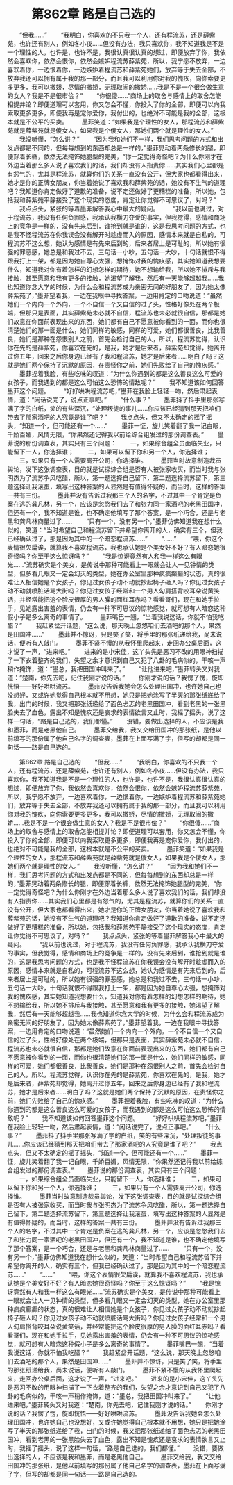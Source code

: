 # 　　第862章 路是自己选的
　　“但我……”
　　“我明白，你喜欢的不只我一个人，还有程流苏，还是薛紫苑，也许还有别人，例如冬小夜……但没有办法，我只喜欢你，我不知道我是不是一个理性的人，也许是，也许不是，我很认真很认真的想过，即便放弃了你，我依然会喜欢你，依然会恨你，依然会嫉妒程流苏薛紫苑，所以，我宁愿不放弃，一边喜欢着你，一边恨着你，一边嫉妒着程流苏和薛紫苑她们，放弃等于失去全部，不放弃我还可以拥有属于我的那一部分，而且我可以利用你对我的愧疚，向你索要更多更多，我可以撒娇，尽情的撒娇，无理取闹的撒娇……我是不是一个很会做生意的女人？我是不是很市侩？”
　　“你很傻……”商场上的取舍与感情上的取舍怎能相提并论？即便道理可以套用，你又怎会不懂，你投入了你的全部，即便可以向我索取更多更多，即便我再是宠你爱你，我付出的，也绝对不可能是我的全部，这根本就是不公平的买卖。
　　墨菲笑道：“如果我是个理性的女人，那程流苏和薛紫苑就是薛紫苑就是傻女人，如果我是个傻女人，那她们两个就是理性的女人。”
　　我没听懂，“怎么讲？”
　　“因为我和她们不一样，我们思考问题的方式和出发点都是不同的，但每每想到的东西却总是一样的，”墨菲晃动着两条修长的腿，即便穿着长裤，依然无法掩饰她腿型的完美，“你一定觉得奇怪吧？为什么你刚才在外边当着那么多人说了喜欢我们的话，我们却没有人指责你……其实我们心里都是有怨气的，尤其是程流苏，就算你们的关系一直没有公开，但大家也都看得出来，她才是你的正牌女朋友，你当着她说了喜欢我和薛紫苑的话，她没有不生气的道理吧？我知道你肯定做好了道歉的准备，说不定还做好了更糟糕的准备，所以她，包括我和薛紫苑平静接受了这个现实的态度，肯定让你觉得不可思议了，对吗？”
　　我点点头，紧张的等着墨菲解答我心中最大的疑问。
　　“我以前也说过，对于程流苏，我没有任何负罪感，我承认我横刀夺爱的事实，但我觉得，感情和商场上的竞争是一样的，没有先来后到，谁抢到就是谁的，这是我思考问题的方式，也是我不怪程流苏在你我误会没有解开时趁虚而入的原因，感情本来就是自私的，可程流苏不这么想，她认为感情是有先来后到的，后来者居上是可耻的，所以她有很强的罪恶感，她总是和我过不去，三句话一小吵，五句话一大吵，十句话就恨不得跟我打上一架，都是因为她自尊心太强，想掩饰对我的愧疚感，其实她知道我想要什么，知道我对你有着怎样的幻想怎样的期待，她不想输给我，所以她不排斥与我接触，甚至愿意和我有更多的接触，她渴望了解我，然后有一天能够超越我……我也知道你念大学的时候，为什么会和程流苏成为亲密无间的好朋友了，因为她太像薛紫苑了，”墨菲望着我，一边在我眼中寻找答案，一边用肯定的口吻说道：“虽然她们一个内向一个外向，一个不自信一个又自信的过了头，性格好像处在两个极端，但那只是表面，其实薛紫苑未必就不自信，程流苏也未必就很自信，那都是她们故意在你面前表现出来的东西，她们都有自己不愿意被你看到的一面，而你也很清楚她们的那一面是什么，她们同样的敏感，同样的可爱，她们都很善良，比我善良，她们是那种在怨恨别人之前，首先会检讨自己的人，所以，程流苏觉得，认识你在先的是薛紫苑，你喜欢在先的，是我，她才是后来者，薛紫苑却觉得，她离开过你五年，回来之后你身边已经有了我和程流苏，她才是后来者……明白了吗？这就是她们两个保持了沉默的原因，在责怪你之前，她们先败给了自己的愧疚感。”
　　墨菲捏着我脸，有些吃味的叹道：“为什么你遇到的都是这么善良这么可爱的女孩子，而我遇到的都是这么可怕这么恐怖的情敌呢？”
　　我不知道该如何回答墨菲这个问题。
　　“好好哄哄程流苏吧，”墨菲在我脸上轻轻一吻，然后肃起表情，道：“闲话说完了，说点正事吧。”
　　“什么事？”
　　墨菲抖了抖手里那张写满了字的白纸，笑的有些深沉，“处理叛徒的事儿……你应该已经猜到那天把咱们带去了那家酒吧的人究竟是谁了吧？”
　　我点点头，但又不太确定的摇了摇头，“知道一个，但可能还有一个……”
　　墨菲一怔，旋儿笑着翻了我一记白眼，千娇百媚，风情无限，“你果然还记得我以前给综合组发过的那份调查表。”
　　墨菲说的那份调查表，其实只有三个问题：
　　一，如果综合组全员面临失业，只能留下一人，你选择谁；
　　二，如果可以留下你和另一个人，你选择谁；
　　三，如果只有一个人需要离开公司，你选择谁。
　　墨菲当时故意制造裁员舆论，发下这张调查表，目的就是试探综合组是否有人被张家收买，而当时我与张明杰为了流苏争风吃醋，所以，第一题选择自己留下，第二题选择流苏留下，第三题选择让我滚蛋，填写出这种答案的人显然是有值得怀疑的，而当时，这样的答案一共有三份。
　　墨菲并没有告诉过我那三个人的名字，不过其中一个肯定是负案在逃的龚凡林，另一个，应该是忽悠我们去了和张力同一家酒吧的老黑田国冲，但还有一个，我不知道是谁，也不确定他填写了那个答案，是一个巧合，还是与老黑和龚凡林商量过了……
　　“只有一个，没有另一个，”墨菲仿佛知道我在想什么似的，笑道：“当时希望自己和程流苏留下并希望你离开的人，确实有三个，但我已经确认过了，那是因为其中的一个暗恋程流苏……”
　　“……”
　　“喂，你这个表情很欠扁诶，就算我不喜欢程流苏，我也承认她是个美女好不好？有人暗恋她很奇怪吗？你至于这么惊讶吗？”
　　“我是惊讶竟然有人和我一样这么有眼光……”流苏确实是个美女，是传说中那种可能看上一眼就会让人一见钟情的类型，但多看几眼又一定会幻灭的类型，她在办公室里那种疯疯癫癫的状态，真的很难让人相信她是个女孩子，你见过女孩子动不动就抄起椅子砸人吗？你见过女孩子动不动就喷脏话骂大街吗？你见过女孩子经常和一个男人勾肩搭背咬耳朵说黄笑话，并经常能把这个脸皮很厚的男人臊的面红耳赤吗？看看哥们，现在和她手拉手，见她露出害羞的表情，仍会有一种不可思议的惊艳感觉，就可想有人暗恋这种假小子是多么离奇的事情了。
　　墨菲嘴巴一翘，“当着我说这话，你就不怕我吃醋？”
　　我赶紧岔开话题，“这么说，那天晚上忽悠咱们去酒吧的那个人，果然是田国冲……”
　　墨菲并不惊讶，只是笑了笑，将手里的那张纸递给我，尚未说话，便听有人敲门。
　　墨菲不紧不慢的从我怀里爬起来，走回办公桌后面，这才说了一声，“进来吧。”
　　进来的是小宋佳，这丫头先是恶习不改的用眼神扫描了一下衣着整齐的我们，失望之余才意识到自己又犯了八卦的毛病似的，干咳一声稍作掩饰，道：“墨总，我把田国冲叫来了。”
　　“让他进来吧，”墨菲转头又对我道：“楚南，你先去吧，记住我刚才说的话。”
　　你刚才说的话？我愣了愣，旋即恍悟——好好哄哄流苏。
　　墨菲没告诉我她会怎么处理田国冲，也许她自己也没想好，又或许她觉得自己根本就不用想，她只是把她涂写了半天的那张纸递给了我，出门的时候，我又把那张纸递给了面色忐忑的老黑田国冲，看到老黑的一张黑脸失去了血色，露出不知是愧疚还是哀求的表情欲言又止时，我摇了摇头，说了这样一句话，“路是自己选的，我们都懂。”
　　没错，要做出选择的人，不应该是我和墨菲，而是老黑他自己。
　　墨菲交给我，我又交给田国冲的那张纸，是他以前填写的那份属了他自己名字的调查表，墨菲在上面写满了字，但写的却都是同一句话——路是自己选的。

　　第862章 路是自己选的
　　“但我……”
　　“我明白，你喜欢的不只我一个人，还有程流苏，还是薛紫苑，也许还有别人，例如冬小夜……但没有办法，我只喜欢你，我不知道我是不是一个理性的人，也许是，也许不是，我很认真很认真的想过，即便放弃了你，我依然会喜欢你，依然会恨你，依然会嫉妒程流苏薛紫苑，所以，我宁愿不放弃，一边喜欢着你，一边恨着你，一边嫉妒着程流苏和薛紫苑她们，放弃等于失去全部，不放弃我还可以拥有属于我的那一部分，而且我可以利用你对我的愧疚，向你索要更多更多，我可以撒娇，尽情的撒娇，无理取闹的撒娇……我是不是一个很会做生意的女人？我是不是很市侩？”
　　“你很傻……”商场上的取舍与感情上的取舍怎能相提并论？即便道理可以套用，你又怎会不懂，你投入了你的全部，即便可以向我索取更多更多，即便我再是宠你爱你，我付出的，也绝对不可能是我的全部，这根本就是不公平的买卖。
　　墨菲笑道：“如果我是个理性的女人，那程流苏和薛紫苑就是薛紫苑就是傻女人，如果我是个傻女人，那她们两个就是理性的女人。”
　　我没听懂，“怎么讲？”
　　“因为我和她们不一样，我们思考问题的方式和出发点都是不同的，但每每想到的东西却总是一样的，”墨菲晃动着两条修长的腿，即便穿着长裤，依然无法掩饰她腿型的完美，“你一定觉得奇怪吧？为什么你刚才在外边当着那么多人说了喜欢我们的话，我们却没有人指责你……其实我们心里都是有怨气的，尤其是程流苏，就算你们的关系一直没有公开，但大家也都看得出来，她才是你的正牌女朋友，你当着她说了喜欢我和薛紫苑的话，她没有不生气的道理吧？我知道你肯定做好了道歉的准备，说不定还做好了更糟糕的准备，所以她，包括我和薛紫苑平静接受了这个现实的态度，肯定让你觉得不可思议了，对吗？”
　　我点点头，紧张的等着墨菲解答我心中最大的疑问。
　　“我以前也说过，对于程流苏，我没有任何负罪感，我承认我横刀夺爱的事实，但我觉得，感情和商场上的竞争是一样的，没有先来后到，谁抢到就是谁的，这是我思考问题的方式，也是我不怪程流苏在你我误会没有解开时趁虚而入的原因，感情本来就是自私的，可程流苏不这么想，她认为感情是有先来后到的，后来者居上是可耻的，所以她有很强的罪恶感，她总是和我过不去，三句话一小吵，五句话一大吵，十句话就恨不得跟我打上一架，都是因为她自尊心太强，想掩饰对我的愧疚感，其实她知道我想要什么，知道我对你有着怎样的幻想怎样的期待，她不想输给我，所以她不排斥与我接触，甚至愿意和我有更多的接触，她渴望了解我，然后有一天能够超越我……我也知道你念大学的时候，为什么会和程流苏成为亲密无间的好朋友了，因为她太像薛紫苑了，”墨菲望着我，一边在我眼中寻找答案，一边用肯定的口吻说道：“虽然她们一个内向一个外向，一个不自信一个又自信的过了头，性格好像处在两个极端，但那只是表面，其实薛紫苑未必就不自信，程流苏也未必就很自信，那都是她们故意在你面前表现出来的东西，她们都有自己不愿意被你看到的一面，而你也很清楚她们的那一面是什么，她们同样的敏感，同样的可爱，她们都很善良，比我善良，她们是那种在怨恨别人之前，首先会检讨自己的人，所以，程流苏觉得，认识你在先的是薛紫苑，你喜欢在先的，是我，她才是后来者，薛紫苑却觉得，她离开过你五年，回来之后你身边已经有了我和程流苏，她才是后来者……明白了吗？这就是她们两个保持了沉默的原因，在责怪你之前，她们先败给了自己的愧疚感。”
　　墨菲捏着我脸，有些吃味的叹道：“为什么你遇到的都是这么善良这么可爱的女孩子，而我遇到的都是这么可怕这么恐怖的情敌呢？”
　　我不知道该如何回答墨菲这个问题。
　　“好好哄哄程流苏吧，”墨菲在我脸上轻轻一吻，然后肃起表情，道：“闲话说完了，说点正事吧。”
　　“什么事？”
　　墨菲抖了抖手里那张写满了字的白纸，笑的有些深沉，“处理叛徒的事儿……你应该已经猜到那天把咱们带去了那家酒吧的人究竟是谁了吧？”
　　我点点头，但又不太确定的摇了摇头，“知道一个，但可能还有一个……”
　　墨菲一怔，旋儿笑着翻了我一记白眼，千娇百媚，风情无限，“你果然还记得我以前给综合组发过的那份调查表。”
　　墨菲说的那份调查表，其实只有三个问题：
　　一，如果综合组全员面临失业，只能留下一人，你选择谁；
　　二，如果可以留下你和另一个人，你选择谁；
　　三，如果只有一个人需要离开公司，你选择谁。
　　墨菲当时故意制造裁员舆论，发下这张调查表，目的就是试探综合组是否有人被张家收买，而当时我与张明杰为了流苏争风吃醋，所以，第一题选择自己留下，第二题选择流苏留下，第三题选择让我滚蛋，填写出这种答案的人显然是有值得怀疑的，而当时，这样的答案一共有三份。
　　墨菲并没有告诉过我那三个人的名字，不过其中一个肯定是负案在逃的龚凡林，另一个，应该是忽悠我们去了和张力同一家酒吧的老黑田国冲，但还有一个，我不知道是谁，也不确定他填写了那个答案，是一个巧合，还是与老黑和龚凡林商量过了……
　　“只有一个，没有另一个，”墨菲仿佛知道我在想什么似的，笑道：“当时希望自己和程流苏留下并希望你离开的人，确实有三个，但我已经确认过了，那是因为其中的一个暗恋程流苏……”
　　“……”
　　“喂，你这个表情很欠扁诶，就算我不喜欢程流苏，我也承认她是个美女好不好？有人暗恋她很奇怪吗？你至于这么惊讶吗？”
　　“我是惊讶竟然有人和我一样这么有眼光……”流苏确实是个美女，是传说中那种可能看上一眼就会让人一见钟情的类型，但多看几眼又一定会幻灭的类型，她在办公室里那种疯疯癫癫的状态，真的很难让人相信她是个女孩子，你见过女孩子动不动就抄起椅子砸人吗？你见过女孩子动不动就喷脏话骂大街吗？你见过女孩子经常和一个男人勾肩搭背咬耳朵说黄笑话，并经常能把这个脸皮很厚的男人臊的面红耳赤吗？看看哥们，现在和她手拉手，见她露出害羞的表情，仍会有一种不可思议的惊艳感觉，就可想有人暗恋这种假小子是多么离奇的事情了。
　　墨菲嘴巴一翘，“当着我说这话，你就不怕我吃醋？”
　　我赶紧岔开话题，“这么说，那天晚上忽悠咱们去酒吧的那个人，果然是田国冲……”
　　墨菲并不惊讶，只是笑了笑，将手里的那张纸递给我，尚未说话，便听有人敲门。
　　墨菲不紧不慢的从我怀里爬起来，走回办公桌后面，这才说了一声，“进来吧。”
　　进来的是小宋佳，这丫头先是恶习不改的用眼神扫描了一下衣着整齐的我们，失望之余才意识到自己又犯了八卦的毛病似的，干咳一声稍作掩饰，道：“墨总，我把田国冲叫来了。”
　　“让他进来吧，”墨菲转头又对我道：“楚南，你先去吧，记住我刚才说的话。”
　　你刚才说的话？我愣了愣，旋即恍悟——好好哄哄流苏。
　　墨菲没告诉我她会怎么处理田国冲，也许她自己也没想好，又或许她觉得自己根本就不用想，她只是把她涂写了半天的那张纸递给了我，出门的时候，我又把那张纸递给了面色忐忑的老黑田国冲，看到老黑的一张黑脸失去了血色，露出不知是愧疚还是哀求的表情欲言又止时，我摇了摇头，说了这样一句话，“路是自己选的，我们都懂。”
　　没错，要做出选择的人，不应该是我和墨菲，而是老黑他自己。
　　墨菲交给我，我又交给田国冲的那张纸，是他以前填写的那份属了他自己名字的调查表，墨菲在上面写满了字，但写的却都是同一句话——路是自己选的。
